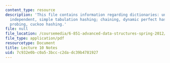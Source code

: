 ```yaml
---
content_type: resource
description: 'This file contains information regarding dictionaries: universal, k-wise
  independent, simple tabulation hashing; chaining, dynamic perfect hashing, linear
  probing, cuckoo hashing.'
file: null
file_location: /coursemedia/6-851-advanced-data-structures-spring-2012/7c932e0bc0a53bccc2dadc39b4781927_MIT6_851S12_Lec10.pdf
file_type: application/pdf
resourcetype: Document
title: Lecture 10 Notes
uid: 7c932e0b-c0a5-3bcc-c2da-dc39b4781927
---
```

